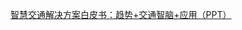 [智慧交通解决方案白皮书：趋势+交通智脑+应用（PPT）](https://mp.weixin.qq.com/s?__biz=MzA3ODA1MzMwNw==&mid=2650508673&idx=1&sn=47df1e3a8f4f6f4e8558724142719b72&chksm=87478755b0300e431312db9609d5698852edd4a6419c2853db09c912bfb779646c850ecb37dc&mpshare=1&scene=24&srcid=0409ZvfcOi8KdQmR6uyPPc21&sharer_sharetime=1617960266429&sharer_shareid=63281a6430fc669a5b286c6a03545e04#rd)



